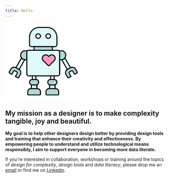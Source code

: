 ```yaml
---
title: Hello.
---
```

<img src="./assets/datarobo.gif" width="240" height="240" alt="Data Robo" />

## My mission as a designer is to make complexity tangible, joy and beautiful. 

**My goal is to help other designers design better by providing design tools and training that enhance their creativity and effectiveness. By empowering people to understand and utilize technological means responsibly, I aim to support everyone in becoming more data literate.**

If you're interested in collaboration, workshops or training around the topics of _design for complexity_, _design tools_ and _data literacy_, please drop me an [email](mailto:ch@dataliterate.de) or find me on [Linkedin](https://www.linkedin.com/in/christophestoll/).